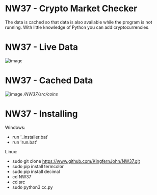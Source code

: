 # NW37 - Crypto Market Checker

The data is cached so that data is also available while the program is not running.
With little knowledge of Python you can add cryptocurrencies.

# NW37 - Live Data

![image](https://user-images.githubusercontent.com/49335210/174479420-9364061c-1939-46d5-b40d-2bea4051021f.png)

# NW37 - Cached Data

![image](https://user-images.githubusercontent.com/49335210/174479513-a89f5444-e684-42c1-ab68-abc9ed2db79d.png)
*/NW37/src/coins*

# NW37 - Installing

Windows:
- run '_installer.bat'
- run 'run.bat'

Linux:
- sudo git clone https://www.github.com/KingfernJohn/NW37.git
- sudo pip install termcolor
- sudo pip install decimal
- cd NW37
- cd src
- sudo python3 cc.py

